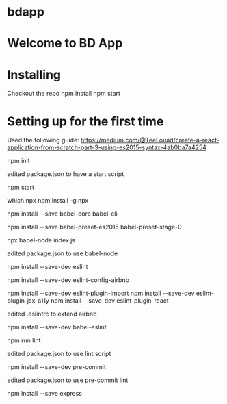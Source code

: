 # bdapp

# Welcome to BD App

# Installing 

Checkout the repo
npm install
npm start



# Setting up for the first time

Used the following guide:
https://medium.com/@TeeFouad/create-a-react-application-from-scratch-part-3-using-es2015-syntax-4ab0ba7a4254

npm init

edited package.json to have a start script

npm start

which npx
npm install -g npx

npm install --save babel-core babel-cli

npm install --save babel-preset-es2015 babel-preset-stage-0

npx babel-node index.js

edited package.json to use babel-node

npm install --save-dev eslint


npm install --save-dev eslint-config-airbnb

npm install --save-dev eslint-plugin-import
npm install --save-dev eslint-plugin-jsx-a11y
npm install --save-dev eslint-plugin-react

edited .eslintrc to extend airbnb

npm install --save-dev babel-eslint

npm run lint

edited package.json to use lint script


npm install --save-dev pre-commit

edited package.json to use pre-commit lint




npm install --save express